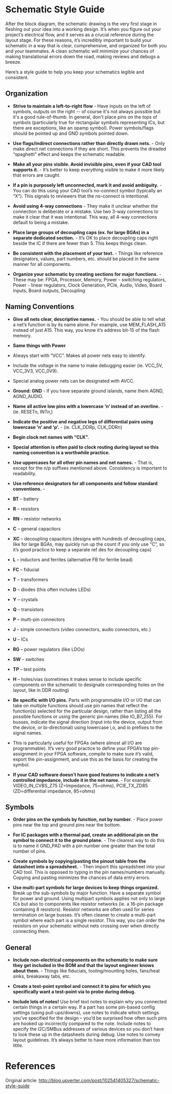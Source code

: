 # Schematic Style Guide

After the block diagram, the schematic drawing is the very first stage in fleshing out your idea into a working design. It’s when you figure out your project’s electrical flow, and it serves as a crucial reference during the layout stage. For these reasons, it’s incredibly important to build your schematic in a way that is clear, comprehensive, and organized for both you and your teammates. A clean schematic will minimize your chances of making translational errors down the road, making reviews and debugs a breeze.

Here’s a style guide to help you keep your schematics legible and consistent.

## Organization

* **Strive to maintain a left-to-right flow** - 
Have inputs on the left of symbols, outputs on the right -- of course it's not always possible but it's a good rule-of-thumb. In general, don't place pins on the tops of symbols (particularly true for
rectangular symbols representing ICs, but there are exceptions, like an opamp symbol). Power
symbols/flags should be pointed up and GND symbols pointed down.

* **Use flags/indirect connections rather than directly drawn nets.** - 
Only make direct net connections if they are short. This prevents the dreaded “spaghetti” effect and keeps the schematic readable.

* **Make all your pins visible. Avoid invisible pins, even if your CAD tool supports it.** - 
It’s better to keep everything visible to make it more likely that errors are caught.

* **If a pin is purposely left unconnected, mark it and avoid ambiguity.** - 
You can do this using your CAD tool’s no-connect symbol (typically an “X”). This signals to reviewers that the no-connect is intentional.

* **Avoid using 4-way connections** - 
They make it unclear whether the connection is deliberate or a mistake. Use two 3-way connections to make it clear that it was intentional. This way, all 4-way connections default to being a mistake.

* **Place large groups of decoupling caps (ex. for large BGAs) in a separate dedicated section.** - 
It’s OK to place decoupling caps right beside the IC if there are fewer than 5. This keeps things clean.

*  **Be consistent with the placement of your text.** - 
Things like reference designators, values, part numbers, etc. should be placed in the same manner for all components.

* **Organize your schematic by creating sections for major functions.** - 
These may be: FPGA, Processor, Memory, Power - switching regulators, Power - linear regulators, Clock Generation, PCIe, Audio, Video, Board inputs, Board outputs, Decoupling

## Naming Conventions

* **Give all nets clear, descriptive names.** - 
You should be able to tell what a net’s function is by its name alone. For example, use MEM_FLASH_A15 instead of just A15. This way, you know it’s address bit-15 of the flash memory.

* **Same things with Power**
 * Always start with “VCC”. Makes all power nets easy to identify.
 * Include the voltage in the name to make debugging easier (ie. VCC_5V, VCC_3V3, VCC_0V9).
 * Special analog power nets can be designated with AVCC.

* **Ground: GND** - 
If you have separate ground islands, name them AGND, AGND_AUDIO.

* **Name all active low pins with a lowercase ‘n’ instead of an overline.** - 
(ie. RESETn, INTn,)

* **Indicate the positive and negative legs of differential pairs using lowercase 'n’ and 'p’.** - (ie. CLK_DDRp, CLK_DDRn)

* **Begin clock net names with “CLK”.**

* **Special attention is often paid to clock routing during layout so this naming convention is a worthwhile practice.**

* **Use uppercases for all other pin names and net names.** - 
That is, except for the n/p suffixes mentioned above. Consistency is important to readability.

* **Use reference designators for all components and follow standard conventions.** - 
* **BT** – battery
* **R** – resistors
* **RN** – resistor networks
* **C** – general capacitors
* **XC** – decoupling capacitors (designs with hundreds of decoupling caps, like for large BGAs, may quickly run up the count if you only use “C”, so it’s good practice to keep a separate ref des for decoupling caps)
* **L** – inductors and ferrites (alternative FB for ferrite bead)
* **FC** – fiducial
* **T** – transformers
* **D** – diodes (this often includes LEDs)
* **Y** – crystals
* **Q** – transistors
* **P** – multi-pin connectors
* **J** – simple connectors (video connectors, audio connectors, etc.)
* **U** – ICs
* **RG** – power regulators (like LDOs)
* **SW** – switches
* **TP** – test points
* **H** – holes/vias (sometimes it makes sense to include specific components on the schematic to designate corresponding holes on the layout, like in DDR routing)

* **Be specific with I/O pins.**
Parts with programmable I/O or I/O that can take on multiple functions should use pin names that reflect the function(s) selected for the particular design, rather than listing all the possible functions or using the generic pin names (like IO_B7_255). For busses, indicate the signal direction (input into the device, output from the device, or bi-directional) using lowercase i,o, and io prefixes to the signal names.

 * This is particularly useful for FPGAs (where almost all I/O are programmable). It’s very good practice to define your FPGA’s top pin-assignment in your FPGA software, compile to make sure it’s valid, export the pin-assignment, and use this as the basis for creating the symbol.

* **If your CAD software doesn’t have good features to indicate a net’s controlled impedance, include it in the net name.** - For example: VIDEO_IN_CVBS_Z75 (Z=Impedance, 75=ohms), PCIE_TX_ZD85 (ZD=differential impedance, 85=ohms)

## Symbols

* **Order pins on the symbols by function, not by number.** - 
Place power pins near the top and ground pins near the bottom.

* **For IC packages with a thermal pad, create an additional pin on the symbol to connect it to the ground plane.** - The clearest way to do this is to name it GND_PAD with a pin number one greater than the total number of pins.

* **Create symbols by copying/pasting the pinout table from the datasheet into a spreadsheet.** - 
Then import this spreadsheet into your CAD tool. This is opposed to typing in the pin names/numbers manually. Copying and pasting minimizes the chances of data entry errors.

* **Use multi-part symbols for large devices to keep things organized.**
Break up the sub-symbols by major function. Have a separate symbol for power and ground. Using multipart symbols applies not only to large ICs but also to components like resistor networks (ie. a 16-pin package containing 8 resistors). Resistor networks are often used for series termination on large busses. It’s often cleaner to create a multi-part symbol where each part is a single resistor. This way, you can order the resistors on your schematic without nets crossing over when directly connecting them.

## General

* **Include non-electrical components on the schematic to make sure they get included in the BOM and that the layout engineer knows about them.** - Things like fiducials, tooling/mounting holes, fans/heat sinks, breakaway tabs, etc.

* **Create a test-point symbol and connect it to pins for which you specifically want a test-point via to probe during debug.**

* **Include lots of notes!**
Use brief text notes to explain why you connected certain things in a certain way. If a part has some pin-based config settings (using pull-ups/downs), use notes to indicate which settings you’ve specified for the design – you’d be surprised how often such pins are hooked up incorrectly compared to the note. Include notes to specify the I2C/SMBus addresses of various devices so you don’t have to look these up in the datasheets during debug. Use notes to convey layout guidelines. It’s always better to have more information than too little.


# References

Original article: http://blog.upverter.com/post/102541405327/schematic-style-guide

